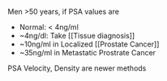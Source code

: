 Men >50 years, if PSA values are 
- Normal: < 4ng/ml
- ~4ng/dl: Take [[Tissue diagnosis]]
- ~10ng/ml in Localized [[Prostate Cancer]]
- ~35ng/ml in Metastatic Prostrate Cancer

PSA Velocity, Density are newer methods

